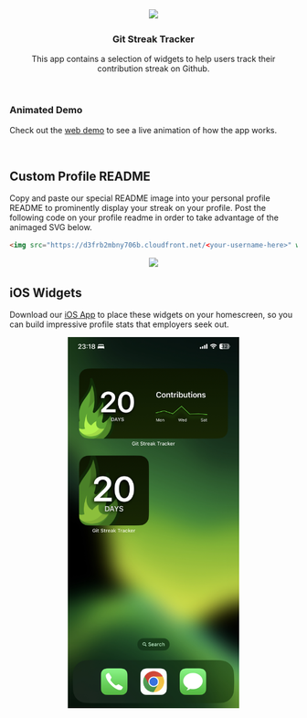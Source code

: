 <div align="center">
  <img src="assets/logo.svg" width="80">
  <h3 align="center">
    Git Streak Tracker
  </h3>
  <p align="center">
    This app contains a selection of widgets to help users track their contribution streak on Github.
  </p>
</div>

</br>

### Animated Demo
Check out the [web demo](https://git-streak-tracker.herokuapp.com/) to see a live animation of how the app works.

</br>

## Custom Profile README
Copy and paste our special README image into your personal profile README to prominently display your streak on your profile.
Post the following code on your profile readme in order to take advantage of the animaged SVG below.

```html
<img src="https://d3frb2mbny706b.cloudfront.net/<your-username-here>" width="600">
```

<p align="center">
  <img src="https://d3frb2mbny706b.cloudfront.net/gibsonbailey" width="600">
</p>

## iOS Widgets
Download our [iOS App](https://apps.apple.com/us/app/git-streak-tracker/id1663708723) to place these widgets on your homescreen, so you can build impressive profile stats that employers seek out.

<p align="center">
  <img src="assets/widgets.jpeg" width="300">
</p>

